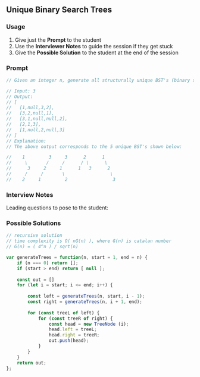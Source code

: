 ## Unique Binary Search Trees

### Usage

1. Give just the **Prompt** to the student
2. Use the **Interviewer Notes** to guide the session if they get stuck
3. Give the **Possible Solution** to the student at the end of the session

### Prompt

```javascript
// Given an integer n, generate all structurally unique BST's (binary search trees) that store values 1 ... n.

// Input: 3
// Output:
// [
//   [1,null,3,2],
//   [3,2,null,1],
//   [3,1,null,null,2],
//   [2,1,3],
//   [1,null,2,null,3]
// ]
// Explanation:
// The above output corresponds to the 5 unique BST's shown below:

//    1         3     3      2      1
//     \       /     /      / \      \
//      3     2     1      1   3      2
//     /     /       \                 \
//    2     1         2                 3
```

### Interview Notes

Leading questions to pose to the student:

### Possible Solutions

```javascript
// recursive solution
// time complexity is O( nG(n) ), where G(n) is catalan number
// G(n) = ( 4^n ) / sqrt(n)

var generateTrees = function(n, start = 1, end = n) {
    if (n === 0) return [];
    if (start > end) return [ null ];
    
    const out = []
    for (let i = start; i <= end; i++) {
        
        const left = generateTrees(n, start, i - 1);
        const right = generateTrees(n, i + 1, end);  
        
        for (const treeL of left) {
            for (const treeR of right) {
                const head = new TreeNode (i);
                head.left = treeL;
                head.right = treeR;
                out.push(head);
            }
        }
    }
    return out;
};
```